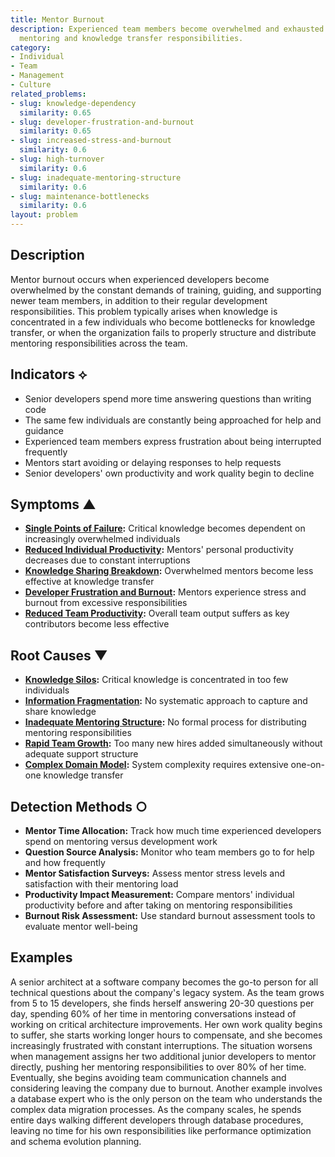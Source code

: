 ```yaml
---
title: Mentor Burnout
description: Experienced team members become overwhelmed and exhausted from excessive
  mentoring and knowledge transfer responsibilities.
category:
- Individual
- Team
- Management
- Culture
related_problems:
- slug: knowledge-dependency
  similarity: 0.65
- slug: developer-frustration-and-burnout
  similarity: 0.65
- slug: increased-stress-and-burnout
  similarity: 0.6
- slug: high-turnover
  similarity: 0.6
- slug: inadequate-mentoring-structure
  similarity: 0.6
- slug: maintenance-bottlenecks
  similarity: 0.6
layout: problem
---
```


## Description

Mentor burnout occurs when experienced developers become overwhelmed by the constant demands of training, guiding, and supporting newer team members, in addition to their regular development responsibilities. This problem typically arises when knowledge is concentrated in a few individuals who become bottlenecks for knowledge transfer, or when the organization fails to properly structure and distribute mentoring responsibilities across the team.

## Indicators ⟡

- Senior developers spend more time answering questions than writing code
- The same few individuals are constantly being approached for help and guidance
- Experienced team members express frustration about being interrupted frequently
- Mentors start avoiding or delaying responses to help requests
- Senior developers' own productivity and work quality begin to decline

## Symptoms ▲

- **[Single Points of Failure](single-points-of-failure.md):** Critical knowledge becomes dependent on increasingly overwhelmed individuals
- **[Reduced Individual Productivity](reduced-individual-productivity.md):** Mentors' personal productivity decreases due to constant interruptions
- **[Knowledge Sharing Breakdown](knowledge-sharing-breakdown.md):** Overwhelmed mentors become less effective at knowledge transfer
- **[Developer Frustration and Burnout](developer-frustration-and-burnout.md):** Mentors experience stress and burnout from excessive responsibilities
- **[Reduced Team Productivity](reduced-team-productivity.md):** Overall team output suffers as key contributors become less effective

## Root Causes ▼

- **[Knowledge Silos](knowledge-silos.md):** Critical knowledge is concentrated in too few individuals
- **[Information Fragmentation](information-fragmentation.md):** No systematic approach to capture and share knowledge
- **[Inadequate Mentoring Structure](inadequate-mentoring-structure.md):** No formal process for distributing mentoring responsibilities
- **[Rapid Team Growth](rapid-team-growth.md):** Too many new hires added simultaneously without adequate support structure
- **[Complex Domain Model](complex-domain-model.md):** System complexity requires extensive one-on-one knowledge transfer

## Detection Methods ○

- **Mentor Time Allocation:** Track how much time experienced developers spend on mentoring versus development work
- **Question Source Analysis:** Monitor who team members go to for help and how frequently
- **Mentor Satisfaction Surveys:** Assess mentor stress levels and satisfaction with their mentoring load
- **Productivity Impact Measurement:** Compare mentors' individual productivity before and after taking on mentoring responsibilities
- **Burnout Risk Assessment:** Use standard burnout assessment tools to evaluate mentor well-being

## Examples

A senior architect at a software company becomes the go-to person for all technical questions about the company's legacy system. As the team grows from 5 to 15 developers, she finds herself answering 20-30 questions per day, spending 60% of her time in mentoring conversations instead of working on critical architecture improvements. Her own work quality begins to suffer, she starts working longer hours to compensate, and she becomes increasingly frustrated with constant interruptions. The situation worsens when management assigns her two additional junior developers to mentor directly, pushing her mentoring responsibilities to over 80% of her time. Eventually, she begins avoiding team communication channels and considering leaving the company due to burnout. Another example involves a database expert who is the only person on the team who understands the complex data migration processes. As the company scales, he spends entire days walking different developers through database procedures, leaving no time for his own responsibilities like performance optimization and schema evolution planning.